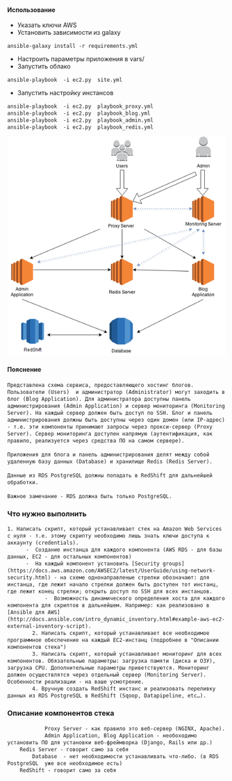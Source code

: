 #### Использование

- Указать ключи AWS
- Установить зависимости из galaxy
```
ansible-galaxy install -r requirements.yml
```
-	Настроить параметры приложения в vars/
- Запустить облако

```
ansible-playbook  -i ec2.py  site.yml
```
- Запустить настройку инстансов

```
ansible-playbook  -i ec2.py  playbook_proxy.yml
ansible-playbook  -i ec2.py  playbook_blog.yml
ansible-playbook  -i ec2.py  playbook_admin.yml
ansible-playbook  -i ec2.py  playbook_redis.yml
```

![pic](/pic.png)

#### Пояснение
	Представлена схема сервиса, предоставляющего хостинг блогов.
	Пользователи (Users)  и администратор (Administrator) могут заходить в блог (Blog Application). Для администратора доступны панель администрирования (Admin Application) и сервер мониторинга (Monitoring Server). На каждый сервер должен быть доступ по SSH. Блог и панель администрирования должны быть доступны через один домен (или IP-адрес) - т.е. эти компоненты принимают запросы через прокси-сервер (Proxy Server). Сервер мониторинга доступен напрямую (аутентификация, как правило, реализуется через средства ПО на самом сервере).

	Приложения для блога и панель администрирования делят между собой удаленную базу данных (Database) и хранилище Redis (Redis Server).

	Данные из RDS PostgreSQL должны попадать в RedShift для дальнейшей обработки.

	Важное замечание - RDS должна быть только PostgreSQL.

### Что нужно выполнить
	1. Написать скрипт, который устанавливает стек на Amazon Web Services с нуля - т.е. этому скрипту необходимо лишь знать ключи доступа к аккаунту (credentials).
	      -  Создание инстанца для каждого компонента (AWS RDS - для базы данных, EC2 - для остальных компонентов)
	      -  На каждый компонент установить [Security groups](https://docs.aws.amazon.com/AWSEC2/latest/UserGuide/using-network-security.html) - на схеме однонаправленые стрелки обозначают: для инстанца, где лежит начало стрелки должен быть доступен тот инстанц, где лежит конец стрелки; открыть доступ по SSH для всех инстанцов.
	            -  Возможность динамического определения хоста для каждого компонента для скриптов в дальнейшем. Например: как реализовано в [Ansible для AWS](http://docs.ansible.com/intro_dynamic_inventory.html#example-aws-ec2-external-inventory-script).
		    2. Написать скрипт, который устанавливает все необходимое программное обеспечение на каждый EC2-инстанц (подробнее в "Описании компонентов стека")
		    3. Написать скрипт, который устанавливает мониторинг для всех компонентов. Обязательные параметры: загрузка памяти (диска и ОЗУ), загрузка CPU. Дополнительные параметры приветствуются. Мониторинг должен осуществлятся через отдельный сервер (Monitoring Server). Особенности реализации - на ваше усмотрение.
		    4. Вручную создать RedShift инстанс и реализовать переливку данных из RDS PostgreSQL в RedShift (Sqoop, Datapipeline, etc…).

### Описание компонентов стека
		        Proxy Server - как правило это веб-сервер (NGINX, Apache).
			    Admin Application, Blog Application - необоходимо установить ПО для установки веб-фреймворка (Django, Rails или др.)
	    Redis Server - говорит само за себя
	        Database  - нет необходимости устанавливать что-либо. (в RDS PostgreSQL  уже все необходимое есть)
	    RedShift - говорит само за себя
